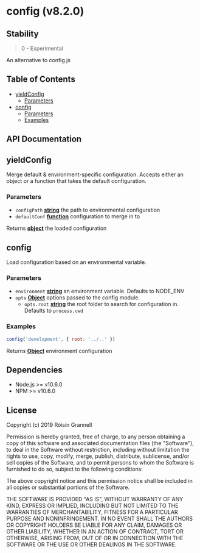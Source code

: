 
# config (v8.2.0)

## Stability

> 0 - Experimental

An alternative to config.js



## Table of Contents

- [yieldConfig](#yieldconfig)
  * [Parameters](#parameters)
- [config](#config)
  * [Parameters](#parameters-1)
  * [Examples](#examples)

## API Documentation

<!-- Generated by documentation.js. Update this documentation by updating the source code. -->

## yieldConfig

Merge default & environment-specific configuration. Accepts either an object or a function that takes
the default configuration.

### Parameters

-   `configPath` **[string][1]** the path to environmental configuration
-   `defaultConf` **[function][2]** configuration to merge in to

Returns **[object][3]** the loaded configuration

## config

Load configuration based on an environmental variable.

### Parameters

-   `environment` **[string][1]** an environment variable. Defaults to NODE_ENV
-   `opts` **[Object][3]** options passed to the config module.
    -   `opts.root` **[string][1]** the root folder to search for configuration in. Defaults to `process.cwd`

### Examples

```javascript
config('development', { root: '../..' })
```

Returns **[Object][3]** environment configuration

[1]: https://developer.mozilla.org/docs/Web/JavaScript/Reference/Global_Objects/String

[2]: https://developer.mozilla.org/docs/Web/JavaScript/Reference/Statements/function

[3]: https://developer.mozilla.org/docs/Web/JavaScript/Reference/Global_Objects/Object


## Dependencies

- Node.js >= v10.6.0
- NPM >= v10.6.0

## License

Copyright (c) 2019 Róisín Grannell

Permission is hereby granted, free of charge, to any person obtaining a copy of this software and associated documentation files (the "Software"), to deal in the Software without restriction, including without limitation the rights to use, copy, modify, merge, publish, distribute, sublicense, and/or sell copies of the Software, and to permit persons to whom the Software is furnished to do so, subject to the following conditions:

The above copyright notice and this permission notice shall be included in all copies or substantial portions of the Software.

THE SOFTWARE IS PROVIDED "AS IS", WITHOUT WARRANTY OF ANY KIND, EXPRESS OR IMPLIED, INCLUDING BUT NOT LIMITED TO THE WARRANTIES OF MERCHANTABILITY, FITNESS FOR A PARTICULAR PURPOSE AND NONINFRINGEMENT. IN NO EVENT SHALL THE AUTHORS OR COPYRIGHT HOLDERS BE LIABLE FOR ANY CLAIM, DAMAGES OR OTHER LIABILITY, WHETHER IN AN ACTION OF CONTRACT, TORT OR OTHERWISE, ARISING FROM, OUT OF OR IN CONNECTION WITH THE SOFTWARE OR THE USE OR OTHER DEALINGS IN THE SOFTWARE.
